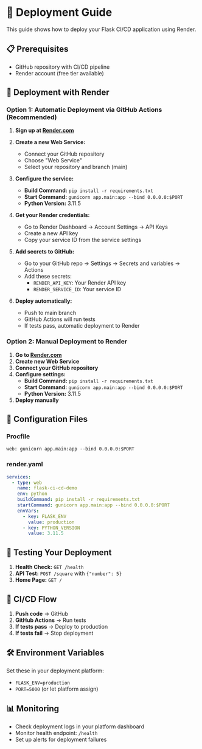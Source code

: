# 🚀 Deployment Guide

This guide shows how to deploy your Flask CI/CD application using Render.

## 📋 Prerequisites

- GitHub repository with CI/CD pipeline
- Render account (free tier available)

## 🎯 Deployment with Render

### Option 1: Automatic Deployment via GitHub Actions (Recommended)

1. **Sign up at [Render.com](https://render.com)**
2. **Create a new Web Service:**
   - Connect your GitHub repository
   - Choose "Web Service"
   - Select your repository and branch (main)

3. **Configure the service:**
   - **Build Command:** `pip install -r requirements.txt`
   - **Start Command:** `gunicorn app.main:app --bind 0.0.0.0:$PORT`
   - **Python Version:** 3.11.5

4. **Get your Render credentials:**
   - Go to Render Dashboard → Account Settings → API Keys
   - Create a new API key
   - Copy your service ID from the service settings

5. **Add secrets to GitHub:**
   - Go to your GitHub repo → Settings → Secrets and variables → Actions
   - Add these secrets:
     - `RENDER_API_KEY`: Your Render API key
     - `RENDER_SERVICE_ID`: Your service ID

6. **Deploy automatically:**
   - Push to main branch
   - GitHub Actions will run tests
   - If tests pass, automatic deployment to Render

### Option 2: Manual Deployment to Render

1. **Go to [Render.com](https://render.com)**
2. **Create new Web Service**
3. **Connect your GitHub repository**
4. **Configure settings:**
   - **Build Command:** `pip install -r requirements.txt`
   - **Start Command:** `gunicorn app.main:app --bind 0.0.0.0:$PORT`
   - **Python Version:** 3.11.5
5. **Deploy manually**

## 🔧 Configuration Files

### Procfile
```
web: gunicorn app.main:app --bind 0.0.0.0:$PORT
```

### render.yaml
```yaml
services:
  - type: web
    name: flask-ci-cd-demo
    env: python
    buildCommand: pip install -r requirements.txt
    startCommand: gunicorn app.main:app --bind 0.0.0.0:$PORT
    envVars:
      - key: FLASK_ENV
        value: production
      - key: PYTHON_VERSION
        value: 3.11.5
```

## 🧪 Testing Your Deployment

1. **Health Check:** `GET /health`
2. **API Test:** `POST /square` with `{"number": 5}`
3. **Home Page:** `GET /`

## 🔄 CI/CD Flow

1. **Push code** → GitHub
2. **GitHub Actions** → Run tests
3. **If tests pass** → Deploy to production
4. **If tests fail** → Stop deployment

## 🛠️ Environment Variables

Set these in your deployment platform:
- `FLASK_ENV=production`
- `PORT=5000` (or let platform assign)

## 📊 Monitoring

- Check deployment logs in your platform dashboard
- Monitor health endpoint: `/health`
- Set up alerts for deployment failures
